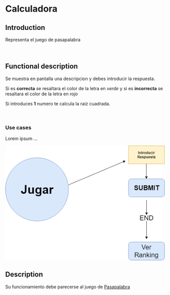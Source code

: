 # Calculadora

## Introduction

Representa el juego de pasapalabra
<br><br><br>

## Functional description

Se muestra en pantalla una descripcion y debes introducir la respuesta.

Si es **correcta** se resaltara el color de la letra en *verde* y si es **incorrecta** se resaltara el color de la letra en *rojo*

Si introduces **1** numero te calcula la raiz cuadrada.
<br><br><br>
### Use cases

Lorem ipsum ...

![Use cases](./image/pasapalabra.png)


## Description
Su funcionamiento debe parecerse al juego de [Pasapalabra](https://www.telecinco.es/pasapalabra/ "Pasapalabra tv5")

